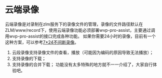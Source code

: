 <!-- 云端录像 -->
# 云端录像
云端录像是对录制在zlm服务下的录像文件的管理，录像的文件路径默认在ZLM/www/record下，使用云端录像功能必须部署wvp-pro-assist，主要通过调用wvp-pro-assist的接口完成各种功能。
如果你需要24小时的录像，目前有一个这种方案，可以参考[7*24不间断录像](./_content/ability/continuous_recording.md)。
1. 云段录像支持录像文件的查看，播放（可能因为编码的原因导致无法播放）；
2. 支持录像的下载；
3. 支持录像的合并下载；
功能没有太多特殊的地方就不一一介绍了，大家自行体验吧。
